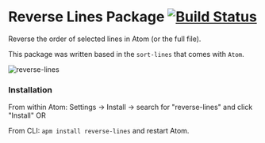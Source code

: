 # Reverse Lines Package [![Build Status](https://travis-ci.org/daviscabral/atom-reverse-lines.svg?branch=master)](https://travis-ci.org/daviscabral/atom-reverse-lines)

Reverse the order of selected lines in Atom (or the full file).

This package was written based in the `sort-lines` that comes with `Atom`.

![reverse-lines](https://user-images.githubusercontent.com/4285/46218557-4c833280-c31b-11e8-9f37-f3ad5ed869b0.gif)


### Installation

From within Atom: Settings -> Install -> search for "reverse-lines" and click "Install" OR

From CLI: `apm install reverse-lines` and restart Atom.
